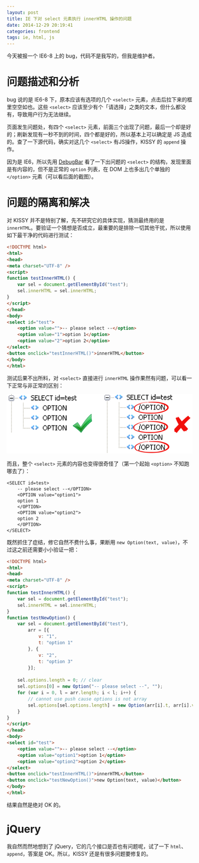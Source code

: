 ```yaml
---
layout: post
title: IE 下对 select 元素执行 innerHTML 操作的问题
date: 2014-12-29 20:19:41
categories: frontend
tags: ie, html, js
---
```


今天被报一个 IE6-8 上的 bug，代码不是我写的，但我是维护者。

# 问题描述和分析

bug 说的是 IE6-8 下，原本应该有选项的几个 `<select>` 元素，点击后拉下来的框里空空如也。这些 `<select>` 应该至少有个「请选择」之类的文本，但什么都没有，导致用户行为无法继续。

页面发生问题处，有四个 `<select>` 元素，前面三个出现了问题，最后一个却是好的；刷新发现有一秒不到的时间，四个都是好的，所以基本上可以确定是 JS 造成的。查了一下源代码，确实对这几个 `<select>` 有JS操作，KISSY 的 `append` 操作。

因为是 IE6，所以先用 [DebugBar](http://www.debugbar.com/) 看了一下出问题的 `<select>` 的结构，发现里面是有内容的，但不是正常的 `option` 列表，在 DOM 上也多出几个单独的 `</option>` 元素（可以看后面的截图）。

# 问题的隔离和解决

对 KISSY 并不是特别了解，先不研究它的具体实现，猜测最终用的是 `innerHTML`。要验证一个猜想是否成立，最重要的是排除一切其他干扰，所以使用如下最干净的代码进行测试：

```html
<!DOCTYPE html>
<html>
<head>
<meta charset="UTF-8" />
<script>
function testInnerHTML() {
    var sel = document.getElementById("test");
    sel.innerHTML = sel.innerHTML;
}
</script>
</head>
<body>
<select id="test">
    <option value="">-- please select --</option>
    <option value="1">option 1</option>
    <option value="2">option 2</option>
</select>
<button onclick="testInnerHTML()">innerHTML</button>
</body>
</html>
```

测试后果不出所料，对 `<select>` 直接进行 `innerHTML` 操作果然有问题，可以看一下正常与非正常的区别：

![正常的select与出问题的select](/images/posts/html_select_after_innerhtml.jpg "正常的select与出问题的select")

而且，整个 `<select>` 元素的内容也变得很奇怪了（第一个起始 `<option>` 不知跑哪去了）：

```
<SELECT id=test>
    -- please select --</OPTION>
    <OPTION value="option1">
    option 1
    </OPTION>
    <OPTION value="option2">
    option 2
    </OPTION>
</SELECT>
```

既然抓住了症结，修它自然不费什么事，果断用 `new Option(text, value)`，不过这之前还需要小小验证一把：

```html
<!DOCTYPE html>
<html>
<head>
<meta charset="UTF-8" />
<script>
function testInnerHTML() {
    var sel = document.getElementById("test");
    sel.innerHTML = sel.innerHTML;
}
function testNewOption() {
    var sel = document.getElementById("test"),
        arr = [{
            v: "1",
            t: "option 1"
        }, {
            v: "2",
            t: "option 3"
        }];
    
    sel.options.length = 0; // clear
    sel.options[0] = new Option("-- please select --", "");
    for (var i = 0, l = arr.length; i < l; i++) {
        // cannot use push cause options is not array
        sel.options[sel.options.length] = new Option(arr[i].t, arr[i].v);
    }
}
</script>
</head>
<body>
<select id="test">
    <option value="">-- please select --</option>
    <option value="option1">option 1</option>
    <option value="option2">option 2</option>
</select>
<button onclick="testInnerHTML()">innerHTML</button>
<button onclick="testNewOption()">new Option(text, value)</button>
</body>
</html>
```

结果自然是绝对 OK 的。

# jQuery

我自然而然地想到了 jQuery，它的几个接口是否也有问题呢，试了一下 `html`、`append`，答案是 OK。所以，KISSY 还是有很多问题要修复的。